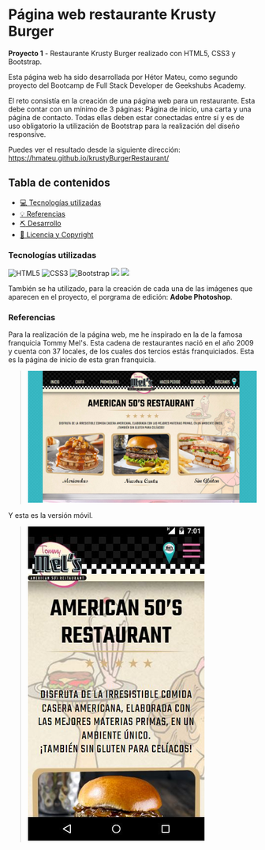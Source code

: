# Página web restaurante Krusty Burger

**Proyecto 1** - Restaurante Krusty Burger realizado con HTML5, CSS3 y Bootstrap.

Esta página web ha sido desarrollada por Hétor Mateu, como segundo proyecto del Bootcamp de Full Stack Developer de Geekshubs Academy.

El reto consistía en la creación de una página web para un restaurante. Esta debe contar con un mínimo de 3 páginas: Página de inicio, una carta y una página de contacto. Todas ellas deben estar conectadas entre sí y es de uso obligatorio la utilización de Bootstrap para la realización del diseño responsive.

Puedes ver el resultado desde la siguiente dirección: https://hmateu.github.io/krustyBurgerRestaurant/

## Tabla de contenidos
* [💻 Tecnologías utilizadas](#tecnologías-utilizadas)
* [💡 Referencias](#referencias)
* [:pick: Desarrollo](#desarrollo)
* [📃 Licencia y Copyright](#licencia-y-copyright)

### Tecnologías utilizadas
<img src="https://camo.githubusercontent.com/49fbb99f92674cc6825349b154b65aaf4064aec465d61e8e1f9fb99da3d922a1/68747470733a2f2f696d672e736869656c64732e696f2f62616467652f68746d6c352d2532334533344632362e7376673f7374796c653d666f722d7468652d6261646765266c6f676f3d68746d6c35266c6f676f436f6c6f723d7768697465" alt="HTML5" data-canonical-src="https://img.shields.io/badge/html5-%23E34F26.svg?style=for-the-badge&amp;logo=html5&amp;logoColor=white" style="max-width: 100%;"> <img src="https://camo.githubusercontent.com/e6b67b27998fca3bccf4c0ee479fc8f9de09d91f389cccfbe6cb1e29c10cfbd7/68747470733a2f2f696d672e736869656c64732e696f2f62616467652f637373332d2532333135373242362e7376673f7374796c653d666f722d7468652d6261646765266c6f676f3d63737333266c6f676f436f6c6f723d7768697465" alt="CSS3" data-canonical-src="https://img.shields.io/badge/css3-%231572B6.svg?style=for-the-badge&amp;logo=css3&amp;logoColor=white" style="max-width: 100%;"> <img src="https://camo.githubusercontent.com/b768ae6e4f89b74512e6de02a8367fd71465bc3d88ef1cf2f1622e2017c32bea/68747470733a2f2f696d672e736869656c64732e696f2f62616467652f626f6f7473747261702d2532333536334437432e7376673f7374796c653d666f722d7468652d6261646765266c6f676f3d626f6f747374726170266c6f676f436f6c6f723d7768697465" alt="Bootstrap" data-canonical-src="https://img.shields.io/badge/bootstrap-%23563D7C.svg?style=for-the-badge&amp;logo=bootstrap&amp;logoColor=white" style="max-width: 100%;">
<img src="https://user-images.githubusercontent.com/121863208/227808612-8d3f0fee-99d9-45d8-8274-6584c9ac0b38.svg" style="max-width: 100%;"> <img src="https://user-images.githubusercontent.com/121863208/227808620-cd6e5d5c-dd63-4a9d-b19d-0983807cae95.svg" style="max-width: 100%;">

También se ha utilizado, para la creación de cada una de las imágenes que aparecen en el proyecto, el porgrama de edición: **Adobe Photoshop**.

### Referencias

Para la realización de la página web, me he inspirado en la de la famosa franquicia Tommy Mel's. Esta cadena de restaurantes nació en el año 2009 y cuenta con 37 locales, de los cuales dos tercios estás franquiciados.
Esta es la página de inicio de esta gran franquicia.
>![image](./img/homePageTommyMels.JPG)

Y esta es la versión móvil.
>![image](./img/homePageTommyMelsMobile.JPG)